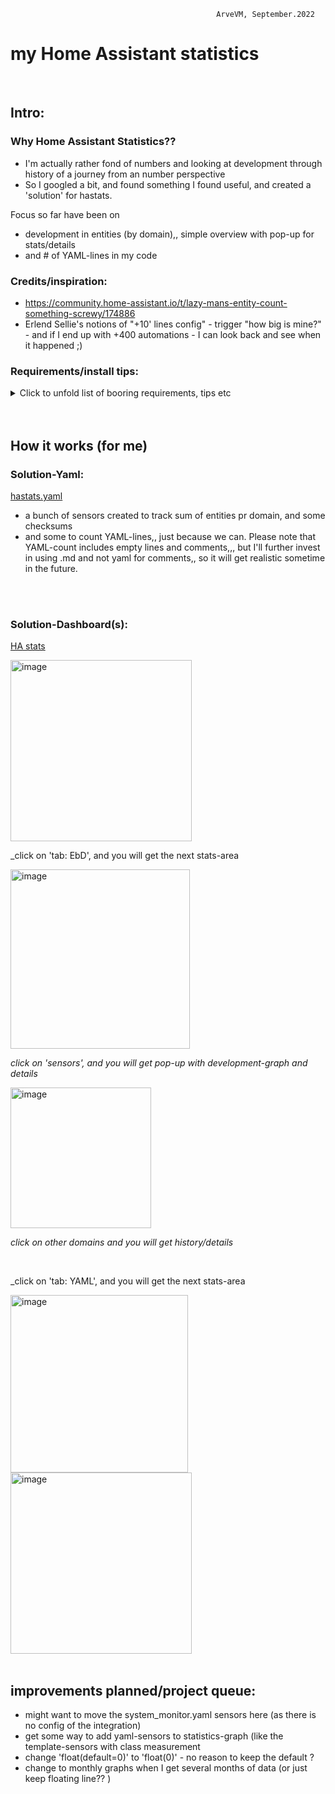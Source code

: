                                                   ArveVM, September.2022
# my Home Assistant statistics

<br />

## Intro:
### Why Home Assistant Statistics??  
- I'm actually rather fond of numbers and looking at development through history of a journey from an number perspective
- So I googled a bit, and found something I found useful, and created a 'solution' for hastats.

Focus so far have been on 
- development in entities (by domain),, simple overview with pop-up for stats/details
- and # of YAML-lines in my code

### Credits/inspiration:
- https://community.home-assistant.io/t/lazy-mans-entity-count-something-screwy/174886
- Erlend Sellie's notions of "+10' lines config" - trigger "how big is mine?" - and if I end up with +400 automations - I can look back and see when it happened ;)

### Requirements/install tips:
<details>
  <summary> Click to unfold list of booring requirements, tips etc </summary>
  
  #### Functionality required (other than what is builtin in my version of HA):
  - HACS: browser mod - for popup-functionality (now updated to browser_mod v2)
  - HACS: custom:button-card
  - HACS: custom:auto-entities
  - HACS: history-explorer-card
  - HACS: tabbed-card
    
  #### Optional:
  - Dashboard:
    * yaml-dashboard (but you can copy dashboard-code to UI-dashboard/card 
  
  <br />
 
  #### To install you should:
  - first set up packages/solutions as specified elsewhere in my brilliant documentation. 
  - then copy the 'solutions.yaml'-file specified below into a folder where it will be loaded as part of packages at next restart
  - copy and insert code for card whereever suitable for your installation
  - redo/change to your naming standards  :)
  
  <br />
  
  #### template-editor test-code:
  (because HA-team is constantly adding new functionality/domains,, it is useful to get to check/verify that we actually got all configured with sensors,,,)
```ruby
_____________________________________________________________________
Stats of how many entities pr domain are in my HA-instance, by ArveVM


# check ONE specific domain:
   Automations =  {{ states.automation | count}}

# check ALL domain:
   {%- for domain in states | map(attribute='domain') | unique %}
   {{ domain ~ 's : ' ~ states[domain] | count }}
   {%- endfor %}
   {{ '  Total: ' ~ states | count }}     
```
  
  <br />

  #### Other info:
  nah,,
  
  
</details>

<br />
<br />

## How it works (for me)

### Solution-Yaml:
[hastats.yaml](hastats.yaml)
- a bunch of sensors created to track sum of entities pr domain, and some checksums
- and some to count YAML-lines,, just because we can. Please note that YAML-count includes empty lines and comments,,, but I'll further invest in using .md and not yaml for comments,, so it will get realistic sometime in the future.

<br />
<br />

### Solution-Dashboard(s):

[HA stats](https://github.com/ArveVM/HomeAssistantConfig4/blob/master/avm_yaml/dashboard/cards/hastats_card.yaml)

<img width="290" alt="image" src="https://user-images.githubusercontent.com/96014323/212763037-65024e79-de02-4fc2-a211-772464c05a5c.png">

_click on 'tab: EbD', and you will get the next stats-area

<img width="287" alt="image" src="https://user-images.githubusercontent.com/96014323/212763211-892299bb-b552-477e-a017-4f099764615b.png">

_click on 'sensors', and you will get pop-up with development-graph and details_

<img width="225" alt="image" src="https://user-images.githubusercontent.com/96014323/212763444-7ce08199-a52e-45c5-afd2-dd3c30e331af.png">

_click on other domains and you will get history/details_

<br />


_click on 'tab: YAML', and you will get the next stats-area

<img width="284" alt="image" src="https://user-images.githubusercontent.com/96014323/212763792-a8e898a8-2b7e-48e4-a377-168798827c8c.png">

<br />
<img width="290" alt="image" src="https://user-images.githubusercontent.com/96014323/212763881-7dc45256-7139-4f4c-8bcd-8947768b2139.png">

<br />
<br />


## improvements planned/project queue:
- might want to move the system_monitor.yaml sensors here (as there is no config of the integration)
- get some way to add yaml-sensors to statistics-graph (like the template-sensors with class measurement
- change 'float(default=0)'  to 'float(0)'    - no reason to keep the default ?
- change to monthly graphs when I get several months of data   (or just keep floating line?? )
